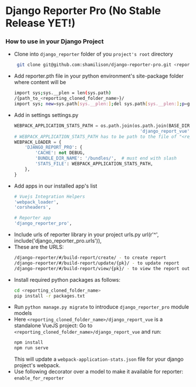 # Django Reporter Pro (No Stable Release YET!)

### How to use in your Django Project

* Clone into `django_reporter` folder of you `project's root` directory
	```bash
	 git clone git@github.com:shamilison/django-reporter-pro.git <reporting_cloned_folder_name>
	```
* Add reporter.pth file in your python environment's site-package folder where content will be
	```bash
	import sys;sys.__plen = len(sys.path)
	/{path_to_<reporting_cloned_folder_name>}/
	import sys; new=sys.path[sys.__plen:];del sys.path[sys.__plen:];p=getattr(sys,'__egginsert',0);sys.path[p:p]=new;sys.__egginsert = p+len(new);
	```
* Add in settings settings.py
	```python
	WEBPACK_APPLICATION_STATS_PATH = os.path.join(os.path.join(BASE_DIR, '<reporting_cloned_folder_name>'), 
													'django_report_vue', 'webpack-application-stats.json')
	# WEBPACK_APPLICATION_STATS_PATH has to be path to the file of "<reporting_cloned_folder_name>/django_report_vue/webpack-application-stats.json"
	WEBPACK_LOADER = {
	    'DJANGO_REPORT_PRO': {
	        'CACHE': not DEBUG,
	        'BUNDLE_DIR_NAME': '/bundles/',  # must end with slash
	        'STATS_FILE': WEBPACK_APPLICATION_STATS_PATH,
	    },
	}
	```
* Add apps in our installed app's list
	```bash
	# Vuejs Integration Helpers
    'webpack_loader',
    'corsheaders',
   
	# Reporter app
	'django_reporter_pro',
	```
* Include urls of reporter library in your project urls.py
url(r'^', include('django_reporter_pro.urls')),
* These are the URLS:
	```bash
	/django-reporter/#/build-report/create/ - to create report
	/django-reporter/#/build-report/update/{pk}/ - to update report
	/django-reporter/#/build-report/view/{pk}/ - to view the report output
	```
* Install required python packages as follows:
	```bash
	cd <reporting_cloned_folder_name>
	pip install -r packages.txt
	```
* Run `python manage.py migrate` to introduce `django_reporter_pro` module models
* Here `<reporting_cloned_folder_name>/django_report_vue` is a standalone VueJS project:
	Go to `<reporting_cloned_folder_name>/django_report_vue` and run:
	```bash
	npm install
	npm run serve
	```
	This will update a `webpack-application-stats.json` file for your django project's webpack.
* Use following decorator over a model to make it available for reporter: `enable_for_reporter`
